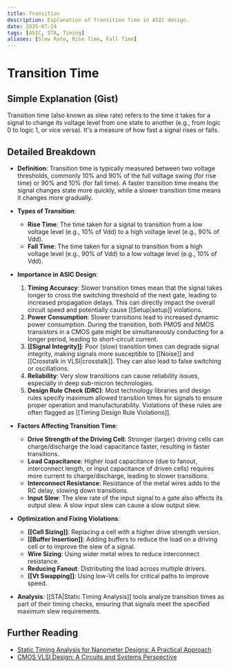 ```yaml
---
title: Transition
description: Explanation of Transition Time in ASIC design.
date: 2025-07-24
tags: [ASIC, STA, Timing]
aliases: [Slew Rate, Rise Time, Fall Time]
---
```


# Transition Time

## Simple Explanation (Gist)
Transition time (also known as slew rate) refers to the time it takes for a signal to change its voltage level from one state to another (e.g., from logic 0 to logic 1, or vice versa). It's a measure of how fast a signal rises or falls.

## Detailed Breakdown

*   **Definition**: Transition time is typically measured between two voltage thresholds, commonly 10% and 90% of the full voltage swing (for rise time) or 90% and 10% (for fall time). A faster transition time means the signal changes state more quickly, while a slower transition time means it changes more gradually.

*   **Types of Transition**:
    *   **Rise Time**: The time taken for a signal to transition from a low voltage level (e.g., 10% of Vdd) to a high voltage level (e.g., 90% of Vdd).
    *   **Fall Time**: The time taken for a signal to transition from a high voltage level (e.g., 90% of Vdd) to a low voltage level (e.g., 10% of Vdd).

*   **Importance in ASIC Design**:
    1.  **Timing Accuracy**: Slower transition times mean that the signal takes longer to cross the switching threshold of the next gate, leading to increased propagation delays. This can directly impact the overall circuit speed and potentially cause [[Setup|setup]] violations.
    2.  **Power Consumption**: Slower transitions lead to increased dynamic power consumption. During the transition, both PMOS and NMOS transistors in a CMOS gate might be simultaneously conducting for a longer period, leading to short-circuit current.
    3.  **[[Signal Integrity]]**: Poor (slow) transition times can degrade signal integrity, making signals more susceptible to [[Noise]] and [[Crosstalk in VLSI|crosstalk]]. They can also lead to false switching or oscillations.
    4.  **Reliability**: Very slow transitions can cause reliability issues, especially in deep sub-micron technologies.
    5.  **Design Rule Check (DRC)**: Most technology libraries and design rules specify maximum allowed transition times for signals to ensure proper operation and manufacturability. Violations of these rules are often flagged as [[Timing Design Rule Violations]].

*   **Factors Affecting Transition Time**:
    *   **Drive Strength of the Driving Cell**: Stronger (larger) driving cells can charge/discharge the load capacitance faster, resulting in faster transitions.
    *   **Load Capacitance**: Higher load capacitance (due to fanout, interconnect length, or input capacitance of driven cells) requires more current to charge/discharge, leading to slower transitions.
    *   **Interconnect Resistance**: Resistance of the metal wires adds to the RC delay, slowing down transitions.
    *   **Input Slew**: The slew rate of the input signal to a gate also affects its output slew. A slow input slew can cause a slow output slew.

*   **Optimization and Fixing Violations**:
    *   **[[Cell Sizing]]**: Replacing a cell with a higher drive strength version.
    *   **[[Buffer Insertion]]**: Adding buffers to reduce the load on a driving cell or to improve the slew of a signal.
    *   **Wire Sizing**: Using wider metal wires to reduce interconnect resistance.
    *   **Reducing Fanout**: Distributing the load across multiple drivers.
    *   **[[Vt Swapping]]**: Using low-Vt cells for critical paths to improve speed.

*   **Analysis**: [[STA|Static Timing Analysis]] tools analyze transition times as part of their timing checks, ensuring that signals meet the specified maximum slew requirements.

## Further Reading

*   [Static Timing Analysis for Nanometer Designs: A Practical Approach](https://www.amazon.com/Static-Timing-Analysis-Nanometer-Designs-J-Bhasker/dp/0387719257)
*   [CMOS VLSI Design: A Circuits and Systems Perspective](https://www.amazon.com/CMOS-VLSI-Design-Circuits-Perspective/dp/0321547748)